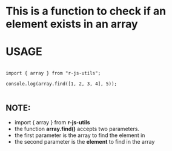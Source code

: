 # This is a function to check if an element exists in an array

# USAGE

```

import { array } from "r-js-utils";

console.log(array.find([1, 2, 3, 4], 5));


```

## NOTE:

- import { array } from **r-js-utils**
- the function **array.find()** accepts two parameters.
- the first parameter is the array to find the element in
- the second parameter is the **element** to find in the array
